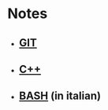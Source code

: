 # Notes

* ## [GIT](https://github.com/Lucide/Notes/blob/master/git/git.md)
  
* ## [C++](https://github.com/Lucide/Notes/blob/master/c%2B%2B)
  
* ## [BASH](https://github.com/razvanred99/UniUD/blob/master/Calabrigo/SistemiOperativi/LaboratorioOS/listaComandiLinux.md) (in italian)

